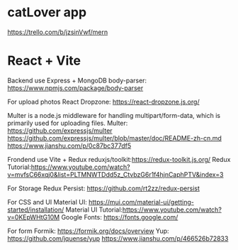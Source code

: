 # catLover app

https://trello.com/b/jzsinVwf/mern

# React + Vite

Backend use Express + MongoDB
body-parser: https://www.npmjs.com/package/body-parser

For upload photos
React Dropzone: https://react-dropzone.js.org/

Multer is a node.js middleware for handling multipart/form-data, which is primarily used for uploading files.
Multer: https://github.com/expressjs/multer
https://github.com/expressjs/multer/blob/master/doc/README-zh-cn.md
https://www.jianshu.com/p/0c87bc377df5

Frondend use Vite + Redux
reduxjs/toolkit:https://redux-toolkit.js.org/
Redux Tutorial:https://www.youtube.com/watch?v=mvfsC66xqj0&list=PLTMNWTDdd5z_CtvbzG6r1f4hjnCaphPTV&index=3

For Storage
Redux Persist: https://github.com/rt2zz/redux-persist

For CSS and UI
Material UI: https://mui.com/material-ui/getting-started/installation/
Material UI Tutorial:https://www.youtube.com/watch?v=0KEpWHtG10M
Google Fonts: https://fonts.google.com/

For form
Formik: https://formik.org/docs/overview
Yup: https://github.com/jquense/yup
https://www.jianshu.com/p/466526b72833
